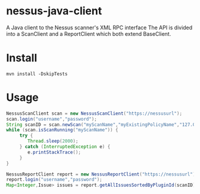 nessus-java-client
==================

A Java client to the Nessus scanner's XML RPC interface</h2>
The API is divided into a ScanClient and a ReportClient which both extend BaseClient.

Install
=======
```mvn install -DskipTests```
  
Usage
=====

```java
NessusScanClient scan = new NessusScanClient("https://nessusurl");
scan.login("username","password");
String scanID = scan.newScan("myScanName","myExistingPolicyName","127.0.0.1,someotherhost");
while (scan.isScanRunning("myScanName")) {
     try {
        Thread.sleep(2000);
     } catch (InterruptedException e) {
        e.printStackTrace();
     }
}

NessusReportClient report = new NessusReportClient("https://nessusurl");
report.login("username","password");
Map<Integer,Issue> issues = report.getAllIssuesSortedByPluginId(scanID);
```
